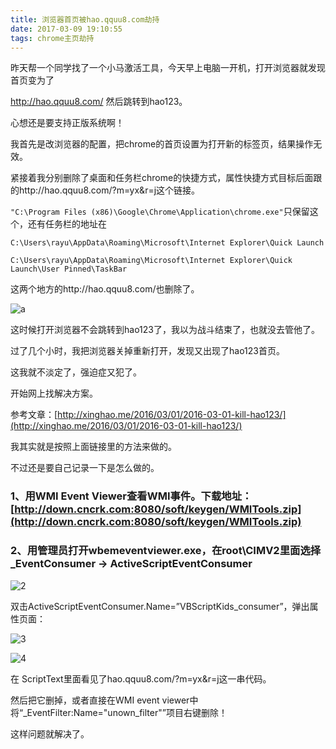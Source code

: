 ```yaml
---
title: 浏览器首页被hao.qquu8.com劫持
date: 2017-03-09 19:10:55
tags: chrome主页劫持
---
```


昨天帮一个同学找了一个小马激活工具，今天早上电脑一开机，打开浏览器就发现首页变为了

http://hao.qquu8.com/ 然后跳转到hao123。

<!---more--->

心想还是要支持正版系统啊！

我首先是改浏览器的配置，把chrome的首页设置为打开新的标签页，结果操作无效。

紧接着我分别删除了桌面和任务栏chrome的快捷方式，属性快捷方式目标后面跟的http://hao.qquu8.com/?m=yx&r=j这个链接。

`"C:\Program Files (x86)\Google\Chrome\Application\chrome.exe"`只保留这个，还有任务栏的地址在


    C:\Users\rayu\AppData\Roaming\Microsoft\Internet Explorer\Quick Launch

    C:\Users\rayu\AppData\Roaming\Microsoft\Internet Explorer\Quick Launch\User Pinned\TaskBar

这两个地方的http://hao.qquu8.com/也删除了。

![a](http://blog.rayuu.com/usr/uploads/2017/03/1570470093.png)

这时候打开浏览器不会跳转到hao123了，我以为战斗结束了，也就没去管他了。

过了几个小时，我把浏览器关掉重新打开，发现又出现了hao123首页。

这我就不淡定了，强迫症又犯了。

开始网上找解决方案。

参考文章：[http://xinghao.me/2016/03/01/2016-03-01-kill-hao123/](http://xinghao.me/2016/03/01/2016-03-01-kill-hao123/)

我其实就是按照上面链接里的方法来做的。

不过还是要自己记录一下是怎么做的。

### 1、用WMI Event Viewer查看WMI事件。下载地址：[http://down.cncrk.com:8080/soft/keygen/WMITools.zip](http://down.cncrk.com:8080/soft/keygen/WMITools.zip)

### 2、用管理员打开wbemeventviewer.exe，在root\CIMV2里面选择_EventConsumer -> ActiveScriptEventConsumer

![2](http://7xlqnm.com1.z0.glb.clouddn.com/2017/03/1824951337.png)

双击ActiveScriptEventConsumer.Name=”VBScriptKids_consumer”，弹出属性页面：

![3](http://7xlqnm.com1.z0.glb.clouddn.com/2017/03/3738714703.png)

![4](http://7xlqnm.com1.z0.glb.clouddn.com/2017/03/991659301.png)

 

在 ScriptText里面看见了hao.qquu8.com/?m=yx&r=j这一串代码。

然后把它删掉，或者直接在WMI event viewer中将“_EventFilter:Name="unown_filter"”项目右键删除！

这样问题就解决了。
